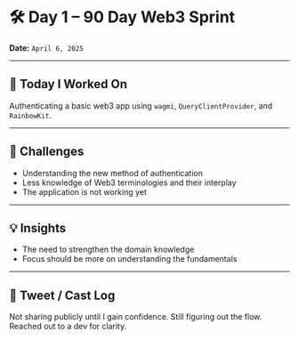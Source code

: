 # 🛠️ Day 1 – 90 Day Web3 Sprint

**Date:** `April 6, 2025`

---

## 🔧 Today I Worked On  
Authenticating a basic web3 app using `wagmi`, `QueryClientProvider`, and `RainbowKit`.

---

## 🧱 Challenges  
- Understanding the new method of authentication  
- Less knowledge of Web3 terminologies and their interplay  
- The application is not working yet  

---

## 💡 Insights  
- The need to strengthen the domain knowledge  
- Focus should be more on understanding the fundamentals  

---

## 📡 Tweet / Cast Log  
Not sharing publicly until I gain confidence. Still figuring out the flow. Reached out to a dev for clarity.
